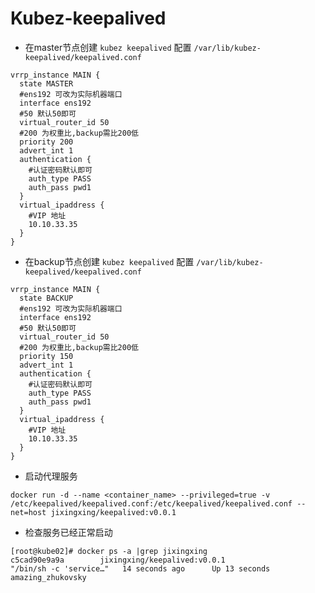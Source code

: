 
# Kubez-keepalived


- 在master节点创建 `kubez keepalived` 配置 `/var/lib/kubez-keepalived/keepalived.conf`

```
vrrp_instance MAIN {
  state MASTER
  #ens192 可改为实际机器端口
  interface ens192
  #50 默认50即可
  virtual_router_id 50
  #200 为权重比,backup需比200低
  priority 200
  advert_int 1
  authentication {
    #认证密码默认即可
    auth_type PASS
    auth_pass pwd1
  }
  virtual_ipaddress {
    #VIP 地址
    10.10.33.35
  }
}
```

- 在backup节点创建 `kubez keepalived` 配置 `/var/lib/kubez-keepalived/keepalived.conf`

```
vrrp_instance MAIN {
  state BACKUP
  #ens192 可改为实际机器端口
  interface ens192
  #50 默认50即可
  virtual_router_id 50
  #200 为权重比,backup需比200低
  priority 150
  advert_int 1
  authentication {
    #认证密码默认即可
    auth_type PASS
    auth_pass pwd1
  }
  virtual_ipaddress {
    #VIP 地址
    10.10.33.35
  }
}
```

- 启动代理服务
```
docker run -d --name <container_name> --privileged=true -v /etc/keepalived/keepalived.conf:/etc/keepalived/keepalived.conf --net=host jixingxing/keepalived:v0.0.1
```

- 检查服务已经正常启动
```
[root@kube02]# docker ps -a |grep jixingxing
c5cad90e9a9a        jixingxing/keepalived:v0.0.1                                    "/bin/sh -c 'service…"   14 seconds ago      Up 13 seconds                                 amazing_zhukovsky
```
